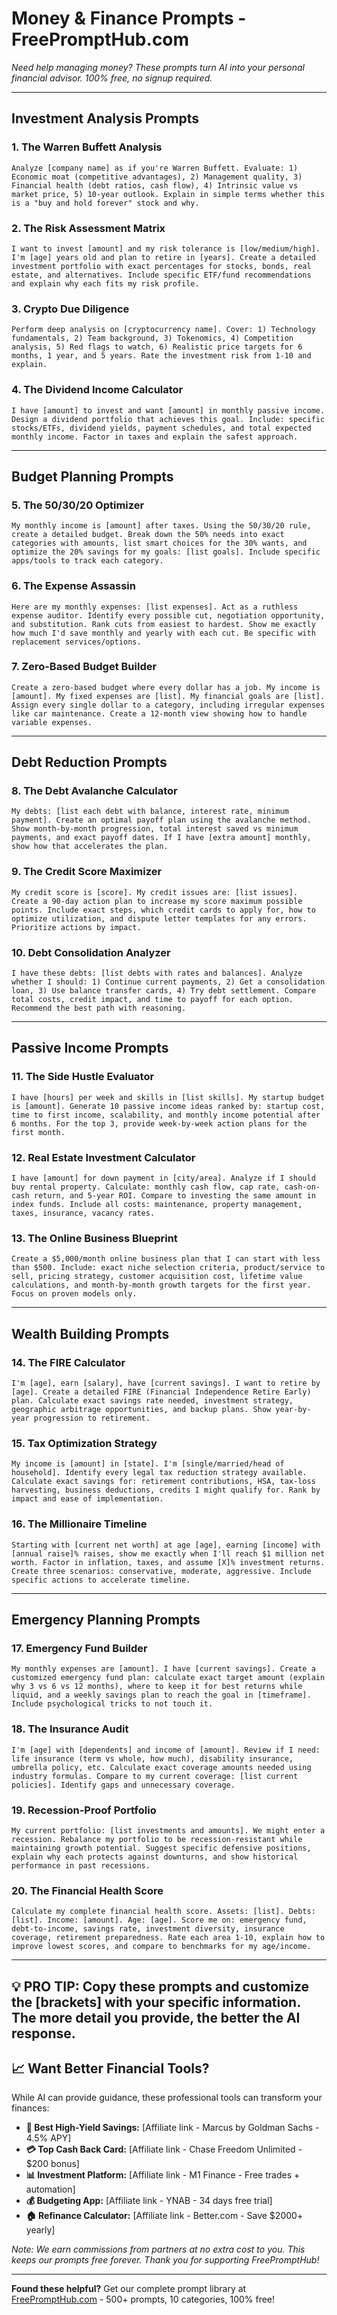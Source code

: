 # Money & Finance Prompts - FreePromptHub.com

*Need help managing money? These prompts turn AI into your personal financial advisor. 100% free, no signup required.*

---

## Investment Analysis Prompts

### 1. The Warren Buffett Analysis
```
Analyze [company name] as if you're Warren Buffett. Evaluate: 1) Economic moat (competitive advantages), 2) Management quality, 3) Financial health (debt ratios, cash flow), 4) Intrinsic value vs market price, 5) 10-year outlook. Explain in simple terms whether this is a "buy and hold forever" stock and why.
```

### 2. The Risk Assessment Matrix
```
I want to invest [amount] and my risk tolerance is [low/medium/high]. I'm [age] years old and plan to retire in [years]. Create a detailed investment portfolio with exact percentages for stocks, bonds, real estate, and alternatives. Include specific ETF/fund recommendations and explain why each fits my risk profile.
```

### 3. Crypto Due Diligence
```
Perform deep analysis on [cryptocurrency name]. Cover: 1) Technology fundamentals, 2) Team background, 3) Tokenomics, 4) Competition analysis, 5) Red flags to watch, 6) Realistic price targets for 6 months, 1 year, and 5 years. Rate the investment risk from 1-10 and explain.
```

### 4. The Dividend Income Calculator
```
I have [amount] to invest and want [amount] in monthly passive income. Design a dividend portfolio that achieves this goal. Include: specific stocks/ETFs, dividend yields, payment schedules, and total expected monthly income. Factor in taxes and explain the safest approach.
```

---

## Budget Planning Prompts

### 5. The 50/30/20 Optimizer
```
My monthly income is [amount] after taxes. Using the 50/30/20 rule, create a detailed budget. Break down the 50% needs into exact categories with amounts, list smart choices for the 30% wants, and optimize the 20% savings for my goals: [list goals]. Include specific apps/tools to track each category.
```

### 6. The Expense Assassin
```
Here are my monthly expenses: [list expenses]. Act as a ruthless expense auditor. Identify every possible cut, negotiation opportunity, and substitution. Rank cuts from easiest to hardest. Show me exactly how much I'd save monthly and yearly with each cut. Be specific with replacement services/options.
```

### 7. Zero-Based Budget Builder
```
Create a zero-based budget where every dollar has a job. My income is [amount]. My fixed expenses are [list]. My financial goals are [list]. Assign every single dollar to a category, including irregular expenses like car maintenance. Create a 12-month view showing how to handle variable expenses.
```

---

## Debt Reduction Prompts

### 8. The Debt Avalanche Calculator
```
My debts: [list each debt with balance, interest rate, minimum payment]. Create an optimal payoff plan using the avalanche method. Show month-by-month progression, total interest saved vs minimum payments, and exact payoff dates. If I have [extra amount] monthly, show how that accelerates the plan.
```

### 9. The Credit Score Maximizer
```
My credit score is [score]. My credit issues are: [list issues]. Create a 90-day action plan to increase my score maximum possible points. Include exact steps, which credit cards to apply for, how to optimize utilization, and dispute letter templates for any errors. Prioritize actions by impact.
```

### 10. Debt Consolidation Analyzer
```
I have these debts: [list debts with rates and balances]. Analyze whether I should: 1) Continue current payments, 2) Get a consolidation loan, 3) Use balance transfer cards, 4) Try debt settlement. Compare total costs, credit impact, and time to payoff for each option. Recommend the best path with reasoning.
```

---

## Passive Income Prompts

### 11. The Side Hustle Evaluator
```
I have [hours] per week and skills in [list skills]. My startup budget is [amount]. Generate 10 passive income ideas ranked by: startup cost, time to first income, scalability, and monthly income potential after 6 months. For the top 3, provide week-by-week action plans for the first month.
```

### 12. Real Estate Investment Calculator
```
I have [amount] for down payment in [city/area]. Analyze if I should buy rental property. Calculate: monthly cash flow, cap rate, cash-on-cash return, and 5-year ROI. Compare to investing the same amount in index funds. Include all costs: maintenance, property management, taxes, insurance, vacancy rates.
```

### 13. The Online Business Blueprint
```
Create a $5,000/month online business plan that I can start with less than $500. Include: exact niche selection criteria, product/service to sell, pricing strategy, customer acquisition cost, lifetime value calculations, and month-by-month growth targets for the first year. Focus on proven models only.
```

---

## Wealth Building Prompts

### 14. The FIRE Calculator
```
I'm [age], earn [salary], have [current savings]. I want to retire by [age]. Create a detailed FIRE (Financial Independence Retire Early) plan. Calculate exact savings rate needed, investment strategy, geographic arbitrage opportunities, and backup plans. Show year-by-year progression to retirement.
```

### 15. Tax Optimization Strategy
```
My income is [amount] in [state]. I'm [single/married/head of household]. Identify every legal tax reduction strategy available. Calculate exact savings for: retirement contributions, HSA, tax-loss harvesting, business deductions, credits I might qualify for. Rank by impact and ease of implementation.
```

### 16. The Millionaire Timeline
```
Starting with [current net worth] at age [age], earning [income] with [annual raise]% raises, show me exactly when I'll reach $1 million net worth. Factor in inflation, taxes, and assume [X]% investment returns. Create three scenarios: conservative, moderate, aggressive. Include specific actions to accelerate timeline.
```

---

## Emergency Planning Prompts

### 17. Emergency Fund Builder
```
My monthly expenses are [amount]. I have [current savings]. Create a customized emergency fund plan: calculate exact target amount (explain why 3 vs 6 vs 12 months), where to keep it for best returns while liquid, and a weekly savings plan to reach the goal in [timeframe]. Include psychological tricks to not touch it.
```

### 18. The Insurance Audit
```
I'm [age] with [dependents] and income of [amount]. Review if I need: life insurance (term vs whole, how much), disability insurance, umbrella policy, etc. Calculate exact coverage amounts needed using industry formulas. Compare to my current coverage: [list current policies]. Identify gaps and unnecessary coverage.
```

### 19. Recession-Proof Portfolio
```
My current portfolio: [list investments and amounts]. We might enter a recession. Rebalance my portfolio to be recession-resistant while maintaining growth potential. Suggest specific defensive positions, explain why each protects against downturns, and show historical performance in past recessions.
```

### 20. The Financial Health Score
```
Calculate my complete financial health score. Assets: [list]. Debts: [list]. Income: [amount]. Age: [age]. Score me on: emergency fund, debt-to-income, savings rate, investment diversity, insurance coverage, retirement preparedness. Rate each area 1-10, explain how to improve lowest scores, and compare to benchmarks for my age/income.
```

---

## 💡 **PRO TIP:** Copy these prompts and customize the [brackets] with your specific information. The more detail you provide, the better the AI response.

## 📈 **Want Better Financial Tools?**

While AI can provide guidance, these professional tools can transform your finances:

- **🏦 Best High-Yield Savings:** [Affiliate link - Marcus by Goldman Sachs - 4.5% APY]
- **💳 Top Cash Back Card:** [Affiliate link - Chase Freedom Unlimited - $200 bonus]
- **📊 Investment Platform:** [Affiliate link - M1 Finance - Free trades + automation]
- **💰 Budgeting App:** [Affiliate link - YNAB - 34 days free trial]
- **🏠 Refinance Calculator:** [Affiliate link - Better.com - Save $2000+ yearly]

*Note: We earn commissions from partners at no extra cost to you. This keeps our prompts free forever. Thank you for supporting FreePromptHub!*

---

**Found these helpful?** Get our complete prompt library at [FreePromptHub.com](https://freepromphub.com) - 500+ prompts, 10 categories, 100% free!
